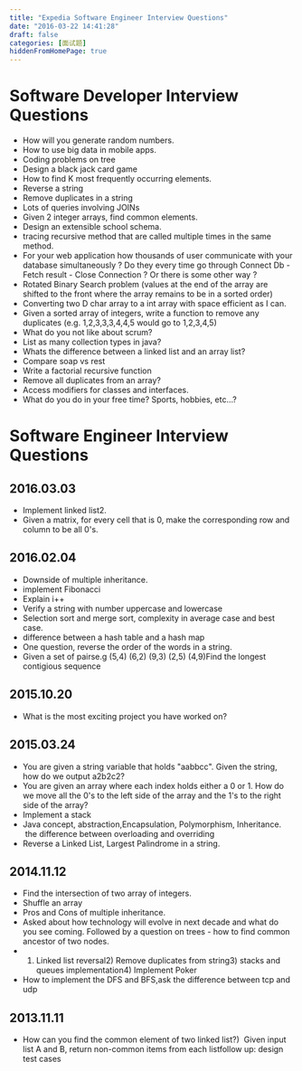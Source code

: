 ```yaml
---
title: "Expedia Software Engineer Interview Questions"
date: "2016-03-22 14:41:28"
draft: false
categories: [面试题]
hiddenFromHomePage: true
---
```

# Software Developer Interview Questions

- How will you generate random numbers.  
- How to use big data in mobile apps.  
- Coding problems on tree
- Design a black jack card game
- How to find K most frequently occurring elements.
- Reverse a string
- Remove duplicates in a string
- Lots of queries involving JOINs
- Given 2 integer arrays, find common elements.   
- Design an extensible school schema. 
- tracing recursive method that are called multiple times in the same method. 
- For your web application how thousands of user communicate with your database simultaneously ? Do they every time go through Connect Db - Fetch result - Close Connection ? Or there is some other way ?  
- Rotated Binary Search problem (values at the end of the array are shifted to the front where the array remains to be in a sorted order)  
- Converting two D char array to a int array with space efficient as I can.  
- Given a sorted array of integers, write a function to remove any duplicates (e.g. 1,2,3,3,3,4,4,5 would go to 1,2,3,4,5)  
- What do you not like about scrum?
- List as many collection types in java?
- Whats the difference between a linked list and an array list? 
- Compare soap vs rest
- Write a factorial recursive function
- Remove all duplicates from an array?
- Access modifiers for classes and interfaces.  
- What do you do in your free time? Sports, hobbies, etc...?  

# Software Engineer Interview Questions  

## 2016.03.03
-  Implement linked list2. 
-  Given a matrix, for every cell that is 0, make the corresponding row and column to be all 0's.  
## 2016.02.04
- Downside of multiple inheritance.  
- implement Fibonacci  
- Explain i++  
- Verify a string with number uppercase and lowercase  
- Selection sort and merge sort, complexity in average case and best case.  
- difference between a hash table and a hash map  
- One question, reverse the order of the words in a string.  
-  Given a set of pairse.g (5,4) (6,2) (9,3) (2,5) (4,9)Find the longest contigious sequence  
## 2015.10.20
- What is the most exciting project you have worked on?  
## 2015.03.24
- You are given a string variable that holds "aabbcc". Given the string, how do we output a2b2c2?  
- You are given an array where each index holds either a 0 or 1. How do we move all the 0's to the left side of the array and the 1's to the right side of the array?  
- Implement a stack  
- Java concept, abstraction,Encapsulation, Polymorphism, Inheritance.  the difference between overloading and overriding
- Reverse a Linked List, Largest Palindrome in a string.  

## 2014.11.12
- Find the intersection of two array of integers.  
- Shuffle an array
- Pros and Cons of multiple inheritance.  
- Asked about how technology will evolve in next decade and what do you see coming. Followed by a question on trees - how to find common ancestor of two nodes.  
- 1) Linked list reversal2) Remove duplicates from string3) stacks and queues implementation4) Implement Poker
-  How to implement the DFS and BFS,ask the difference between tcp and udp

## 2013.11.11
- How can you find the common element of two linked list?)
 Given input list A and B, return non-common items from each listfollow up: design test cases

